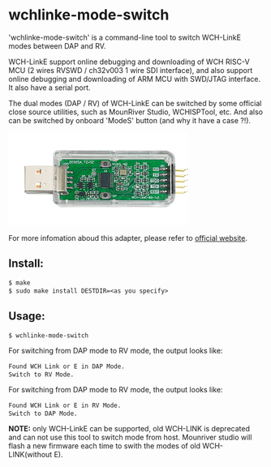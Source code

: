 # wchlinke-mode-switch

'wchlinke-mode-switch' is a command-line tool to switch WCH-LinkE modes between DAP and RV. 

WCH-LinkE support online debugging and downloading of WCH RISC-V MCU (2 wires RVSWD / ch32v003 1 wire SDI interface), and also support online debugging and downloading of ARM MCU with SWD/JTAG interface. It also have a serial port.

The dual modes (DAP / RV) of WCH-LinkE can be switched by some official close source utilities, such as MounRiver Studio, WCHISPTool, etc. And also can be switched by onboard 'ModeS' button (and why it have a case ?!).

<img src="./wch-linke.png" width=70%/>

For more infomation aboud this adapter, please refer to [official website](http://www.wch-ic.com/downloads/WCH-LinkUserManual_PDF.html).

## Install:
```
$ make
$ sudo make install DESTDIR=<as you specify>
```

## Usage:
```
$ wchlinke-mode-switch
```

For switching from DAP mode to RV mode, the output looks like:
```
Found WCH Link or E in DAP Mode.
Switch to RV Mode.
```

For switching from DAP mode to RV mode, the output looks like:
```
Found WCH Link or E in RV Mode.
Switch to DAP Mode.
```

**NOTE:** only WCH-LinkE can be supported, old WCH-LINK is deprecated and can not use this tool to switch mode from host. Mounriver studio will flash a new firmware each time to swith the modes of old WCH-LINK(without E).

